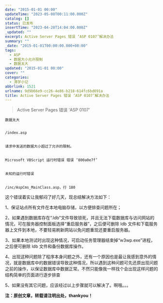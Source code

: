 ```yaml
---
date: "2015-01-01 00:00"
updateTime: "2023-05-08T00:11:00.000Z"
catalog: []
status: 已发布
insertTime: "2023-04-28T14:04:00.000Z"
_updated: ""
excerpt: Active Server Pages 错误 ‘ASP 0107’解决办法
summary: ""
_date: "2015-01-01T00:00:00.000+08:00"
tags:
  - ASP
  - 数据大小允许限制
  - 数据太大
updated: "2015-01-01 00:00"
cover: ""
categories:
  - 清学小记
abbrlink: 1521
urlname: 9d9b66e9-cc26-4e86-b218-614fc6bd691a
title: Active Server Pages 错误 ‘ASP 0107’解决办法
---
```


> Active Server Pages 错误 ‘ASP 0107’

    数据太大


    /index.asp


    请求中发送的数据大小超过了允许的限制。


    Microsoft VBScript 运行时错误 错误 ‘800a0e7f’


    未知的运行时错误


    /inc/AspCms_MainClass.asp，行 180

这个错误着实让我郁闷了好几天，现总结解决方法如下：

1、保证站点所有文件在本地电脑存储，以方便排查问题所在；

2、如果遇到数据库存在“.ldb”文件导致锁死，并且无法下载数据库与访问网站的情况，可在服务器控制面板选择“重启服务器”，之后便可删除 ldb 文件和下载服务器上文件到本地，不要轻易刷新网站以免问题重现还要重启服务器。

3、如果本地测试时出现这种情况，可启动任务管理器结束掉“w3wp.exe”进程，之后便可删除 ldb 文件和备份数据库操作。

4、出现这种问题除了程序本身问题之外，还有一个原因也是最让我感到意外的情况，就是数据库中的数据错误导致这种情况，所以遇到这种问题可先还原出现问题之前的操作，以保证数据库中数据正常。不然只能像我一样找个会出现这样问题的结构简单的页面进行逐步排查

5、如果没有其它问题，应该经过以上步骤就可以解决了。啊哦。。。

**注：原创文章，转载请注明出处，thankyou！**
